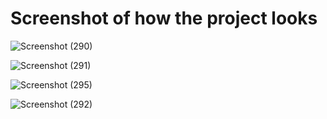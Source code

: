 

# Screenshot of how the project looks 



![Screenshot (290)](https://user-images.githubusercontent.com/109866847/232956432-3d2557dd-18d7-4345-b9ef-9529743bc2de.png)


![Screenshot (291)](https://user-images.githubusercontent.com/109866847/232956449-b718a7b4-7a96-4aec-9b89-480d0ae00e14.png)


![Screenshot (295)](https://user-images.githubusercontent.com/109866847/232956467-8a9c8207-ea7c-43c9-b305-9ee598710869.png)



![Screenshot (292)](https://user-images.githubusercontent.com/109866847/232956478-9993c8b1-cf2c-46ed-a16a-a741769f0c44.png)
